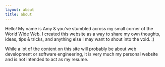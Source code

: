 ```yaml
---
layout: about
title: about
---
```


Hello! My name is Amy & you've stumbled across my small corner of the World Wide Web. I created this website as a way to share my own thoughts, ideas, tips & tricks, and anything else I may want to shout into the void. :)

While a lot of the content on this site will probably be about web development or software engineering, it is very much my personal website and is not intended to act as my resume.
